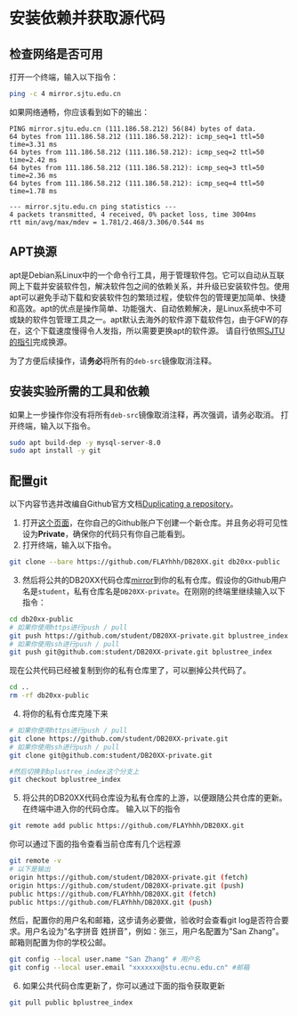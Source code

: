 # 安装依赖并获取源代码

## 检查网络是否可用

打开一个终端，输入以下指令：

```bash
ping -c 4 mirror.sjtu.edu.cn
```
如果网络通畅，你应该看到如下的输出：

```
PING mirror.sjtu.edu.cn (111.186.58.212) 56(84) bytes of data.
64 bytes from 111.186.58.212 (111.186.58.212): icmp_seq=1 ttl=50 time=3.31 ms
64 bytes from 111.186.58.212 (111.186.58.212): icmp_seq=2 ttl=50 time=2.42 ms
64 bytes from 111.186.58.212 (111.186.58.212): icmp_seq=3 ttl=50 time=2.36 ms
64 bytes from 111.186.58.212 (111.186.58.212): icmp_seq=4 ttl=50 time=1.78 ms

--- mirror.sjtu.edu.cn ping statistics ---
4 packets transmitted, 4 received, 0% packet loss, time 3004ms
rtt min/avg/max/mdev = 1.781/2.468/3.306/0.544 ms
```

## APT换源

apt是Debian系Linux中的一个命令行工具，用于管理软件包。它可以自动从互联网上下载并安装软件包，解决软件包之间的依赖关系，并升级已安装软件包。使用apt可以避免手动下载和安装软件包的繁琐过程，使软件包的管理更加简单、快捷和高效。apt的优点是操作简单、功能强大、自动依赖解决，是Linux系统中不可或缺的软件包管理工具之一。apt默认去海外的软件源下载软件包，由于GFW的存在，这个下载速度慢得令人发指，所以需要更换apt的软件源。
请自行依照[SJTU的指引](https://mirror.sjtu.edu.cn/docs/ubuntu)完成换源。

为了方便后续操作，请**务必**将所有的`deb-src`镜像取消注释。

## 安装实验所需的工具和依赖

如果上一步操作你没有将所有`deb-src`镜像取消注释，再次强调，请务必取消。
打开终端，输入以下指令。
```bash
sudo apt build-dep -y mysql-server-8.0
sudo apt install -y git
```

## 配置git
以下内容节选并改编自Github官方文档[Duplicating a repository](https://docs.github.com/en/repositories/creating-and-managing-repositories/duplicating-a-repository)。

1. 打开[这个页面](https://github.com/new)，在你自己的Github账户下创建一个新仓库。并且务必将可见性设为**Private**，确保你的代码只有你自己能看到。
2. 打开终端，输入以下指令。
```bash
git clone --bare https://github.com/FLAYhhh/DB20XX.git db20xx-public
```
3. 然后将公共的DB20XX代码仓库[mirror](https://git-scm.com/docs/git-push#Documentation/git-push.txt---mirror)到你的私有仓库。假设你的Github用户名是`student`，私有仓库名是`DB20XX-private`。在刚刚的终端里继续输入以下指令：
```bash
cd db20xx-public
# 如果你使用https进行push / pull
git push https://github.com/student/DB20XX-private.git bplustree_index
# 如果你使用ssh进行push / pull
git push git@github.com:student/DB20XX-private.git bplustree_index
```
现在公共代码已经被复制到你的私有仓库里了，可以删掉公共代码了。
```bash
cd ..
rm -rf db20xx-public
```
4. 将你的私有仓库克隆下来
```bash
# 如果你使用https进行push / pull
git clone https://github.com/student/DB20XX-private.git
# 如果你使用ssh进行push / pull
git clone git@github.com:student/DB20XX-private.git

#然后切换到bplustree_index这个分支上
git checkout bplustree_index
```

5. 将公共的DB20XX代码仓库设为私有仓库的上游，以便跟随公共仓库的更新。
在终端中进入你的代码仓库。
输入以下的指令
```bash
git remote add public https://github.com/FLAYhhh/DB20XX.git
```
你可以通过下面的指令查看当前仓库有几个远程源
```bash
git remote -v
# 以下是输出
origin https://github.com/student/DB20XX-private.git (fetch)
origin https://github.com/student/DB20XX-private.git (push)
public https://github.com/FLAYhhh/DB20XX.git (fetch)
public https://github.com/FLAYhhh/DB20XX.git (push)
```
然后，配置你的用户名和邮箱，这步请务必要做，验收时会查看git log是否符合要求。用户名设为"名字拼音 姓拼音"，例如：张三，用户名配置为"San Zhang"。邮箱则配置为你的学校公邮。
```bash
git config --local user.name "San Zhang" # 用户名
git config --local user.email "xxxxxxx@stu.ecnu.edu.cn" #邮箱
```

6. 如果公共代码仓库更新了，你可以通过下面的指令获取更新
```bash
git pull public bplustree_index
```
